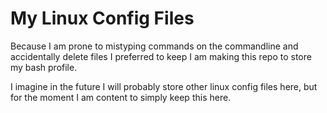 # My Linux Config Files

Because I am prone to mistyping commands on the commandline and accidentally delete files I preferred to keep I am making this repo to store my bash profile. 

I imagine in the future I will probably store other linux config files here, but for the moment I am content to simply keep this here. 

